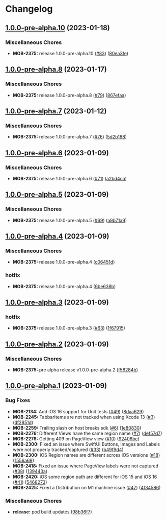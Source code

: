 # Changelog

## [1.0.0-pre-alpha.10](https://github.medallia.com/thunderhead/one-mobile-ios/compare/1.0.0-pre-alpha.8...1.0.0-pre-alpha.10) (2023-01-18)


### Miscellaneous Chores

* **MOB-2375:** release 1.0.0-pre-alpha.10 ([#83](https://github.medallia.com/thunderhead/one-mobile-ios/issues/83)) ([80ea3fe](https://github.medallia.com/thunderhead/one-mobile-ios/commit/80ea3fee10c0d72e8b70d0aa70ef097c62f64837))

## [1.0.0-pre-alpha.8](https://github.medallia.com/thunderhead/one-mobile-ios/compare/1.0.0-pre-alpha.7...1.0.0-pre-alpha.8) (2023-01-17)


### Miscellaneous Chores

* **MOB-2375:** release 1.0.0-pre-alpha.8 ([#79](https://github.medallia.com/thunderhead/one-mobile-ios/issues/79)) ([867efaa](https://github.medallia.com/thunderhead/one-mobile-ios/commit/867efaa8c09f5754025c8615ddba74328ce86499))

## [1.0.0-pre-alpha.7](https://github.medallia.com/thunderhead/one-mobile-ios/compare/1.0.0-pre-alpha.6...1.0.0-pre-alpha.7) (2023-01-12)


### Miscellaneous Chores

* **MOB-2375:** release 1.0.0-pre-alpha.7 ([#76](https://github.medallia.com/thunderhead/one-mobile-ios/issues/76)) ([5d2b188](https://github.medallia.com/thunderhead/one-mobile-ios/commit/5d2b188f0327dc103ab920dbb70a2de2cd67221e))

## [1.0.0-pre-alpha.6](https://github.medallia.com/thunderhead/one-mobile-ios/compare/1.0.0-pre-alpha.5...1.0.0-pre-alpha.6) (2023-01-09)


### Miscellaneous Chores

* **MOB-2375:** release 1.0.0-pre-alpha.6 ([#71](https://github.medallia.com/thunderhead/one-mobile-ios/issues/71)) ([a2bd4ca](https://github.medallia.com/thunderhead/one-mobile-ios/commit/a2bd4cad1003c6574e180d4cc8a807641e412735))

## [1.0.0-pre-alpha.5](https://github.medallia.com/thunderhead/one-mobile-ios/compare/1.0.0-pre-alpha.4...1.0.0-pre-alpha.5) (2023-01-09)


### Miscellaneous Chores

* **MOB-2375:** release 1.0.0-pre-alpha.5 ([#69](https://github.medallia.com/thunderhead/one-mobile-ios/issues/69)) ([a9b71a9](https://github.medallia.com/thunderhead/one-mobile-ios/commit/a9b71a9888ce497bcebd41fce318c0f10628b53b))

## [1.0.0-pre-alpha.4](https://github.medallia.com/thunderhead/one-mobile-ios/compare/1.0.0-pre-alpha.3...1.0.0-pre-alpha.4) (2023-01-09)


### Miscellaneous Chores

* **MOB-2375:** release 1.0.0-pre-alpha.4 ([c06451d](https://github.medallia.com/thunderhead/one-mobile-ios/commit/c06451d9f06c7220dfa12ae7de9c5fb9fcd3a693))


### hotfix

* **MOB-2375:** release 1.0.0-pre-alpha.4 ([6be638b](https://github.medallia.com/thunderhead/one-mobile-ios/commit/6be638bd1e811d7a8f55431453636f686d562b44))

## [1.0.0-pre-alpha.3](https://github.medallia.com/thunderhead/one-mobile-ios/compare/1.0.0-pre-alpha.2...1.0.0-pre-alpha.3) (2023-01-09)


### hotfix

* **MOB-2375:** release 1.0.0-pre-alpha.3 ([#63](https://github.medallia.com/thunderhead/one-mobile-ios/issues/63)) ([1f67915](https://github.medallia.com/thunderhead/one-mobile-ios/commit/1f6791518d67582ffb87f3adc04a6b2fb1056d4c))

## [1.0.0-pre-alpha.2](https://github.medallia.com/thunderhead/one-mobile-ios/compare/1.0.0-pre-alpha.1...1.0.0-pre-alpha.2) (2023-01-09)


### Miscellaneous Chores

* **MOB-2375:** pre alpha release v1.0.0-pre-alpha.2 ([f58284b](https://github.medallia.com/thunderhead/one-mobile-ios/commit/f58284b663e1f5126a2024539be9c86ed01998f0))

## [1.0.0-pre-alpha.1](https://github.medallia.com/thunderhead/one-mobile-ios/compare/9.1.3...1.0.0-pre-alpha.1) (2023-01-09)


### Bug Fixes

* **MOB-2134:** Add iOS 16 support for Unit tests ([#49](https://github.medallia.com/thunderhead/one-mobile-ios/issues/49)) ([8daa629](https://github.medallia.com/thunderhead/one-mobile-ios/commit/8daa629c296004c66e74850c932c30b6b8842943))
* **MOB-2245:** TabbarItems are not tracked when using Xcode 13 ([#3](https://github.medallia.com/thunderhead/one-mobile-ios/issues/3)) ([df2851d](https://github.medallia.com/thunderhead/one-mobile-ios/commit/df2851da91df9756920f655402902c96d9ac4801))
* **MOB-2259:** Trailing slash on host breaks sdk ([#6](https://github.medallia.com/thunderhead/one-mobile-ios/issues/6)) ([1e80830](https://github.medallia.com/thunderhead/one-mobile-ios/commit/1e808306cf2dbd5cdf88e639315bd9be4fc0a853))
* **MOB-2276:** Different Views have the same region name ([#7](https://github.medallia.com/thunderhead/one-mobile-ios/issues/7)) ([def57d7](https://github.medallia.com/thunderhead/one-mobile-ios/commit/def57d703efafa2f6e17fd5c5a9baa7f4ba00f8d))
* **MOB-2278:** Getting 409 on PageView view ([#10](https://github.medallia.com/thunderhead/one-mobile-ios/issues/10)) ([92406bc](https://github.medallia.com/thunderhead/one-mobile-ios/commit/92406bc7652cf84bf979b05c142e19ac905d1de2))
* **MOB-2300:** Fixed an issue where SwiftUI Buttons, Images and Labels were not properly tracked/captured ([#33](https://github.medallia.com/thunderhead/one-mobile-ios/issues/33)) ([b49f9d4](https://github.medallia.com/thunderhead/one-mobile-ios/commit/b49f9d4090ce7f4005ceee9a2ec6344c0d713279))
* **MOB-2300:** iOS Region names are different across iOS versions ([#18](https://github.medallia.com/thunderhead/one-mobile-ios/issues/18)) ([1556a69](https://github.medallia.com/thunderhead/one-mobile-ios/commit/1556a695ada26eda10aec92b76a54bb6c3cecc9b))
* **MOB-2418:** Fixed an issue where PageView labels were not captured ([#38](https://github.medallia.com/thunderhead/one-mobile-ios/issues/38)) ([139443a](https://github.medallia.com/thunderhead/one-mobile-ios/commit/139443aed317d4506c923d658238bc2f1ba2685e))
* **MOB-2420:** iOS some region path are different for iOS 15 and iOS 16 ([#41](https://github.medallia.com/thunderhead/one-mobile-ios/issues/41)) ([5468273](https://github.medallia.com/thunderhead/one-mobile-ios/commit/546827389e52f2ccd8a385beafcbe4c99a8f0a21))
* **MOB-2425:** Fixed a Distribution on M1 machine issue ([#47](https://github.medallia.com/thunderhead/one-mobile-ios/issues/47)) ([4f34586](https://github.medallia.com/thunderhead/one-mobile-ios/commit/4f345863360243b3338eea473779a410454852cb))


### Miscellaneous Chores

* **release:** pod build updates ([98b36f7](https://github.medallia.com/thunderhead/one-mobile-ios/commit/98b36f7b14c414b000eb51b433faf24624704b2e))
